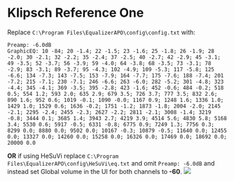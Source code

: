 # Klipsch Reference One
Replace `C:\Program Files\EqualizerAPO\config\config.txt` with:
```
Preamp: -6.0dB
GraphicEQ: 10 -84; 20 -1.4; 22 -1.5; 23 -1.6; 25 -1.8; 26 -1.9; 28 -2.0; 30 -2.1; 32 -2.2; 35 -2.4; 37 -2.5; 40 -2.7; 42 -2.9; 45 -3.1; 49 -3.5; 52 -3.7; 56 -3.9; 59 -4.0; 64 -3.8; 68 -3.5; 73 -3.1; 78 -2.9; 83 -3.1; 89 -3.7; 95 -4.3; 102 -4.9; 109 -5.3; 117 -5.8; 125 -6.6; 134 -7.3; 143 -7.5; 153 -7.9; 164 -7.7; 175 -7.6; 188 -7.4; 201 -7.2; 215 -7.1; 230 -7.1; 246 -6.6; 263 -6.0; 282 -5.2; 301 -4.8; 323 -4.4; 345 -4.1; 369 -3.5; 395 -2.8; 423 -1.6; 452 -0.6; 484 -0.2; 518 0.5; 554 1.2; 593 2.0; 635 2.9; 679 3.5; 726 3.7; 777 3.5; 832 2.6; 890 1.6; 952 0.6; 1019 -0.1; 1090 -0.0; 1167 0.9; 1248 1.6; 1336 1.0; 1429 1.0; 1529 0.6; 1636 -0.2; 1751 -1.2; 1873 -1.8; 2004 -2.0; 2145 -2.1; 2295 -2.4; 2455 -2.3; 2627 -2.2; 2811 -2.1; 3008 -1.4; 3219 -0.8; 3444 0.1; 3685 1.4; 3943 2.7; 4219 3.9; 4514 5.6; 4830 5.8; 5168 3.4; 5530 0.6; 5917 -0.5; 6331 -0.8; 6775 0.9; 7249 1.3; 7756 0.3; 8299 0.0; 8880 0.0; 9502 0.0; 10167 -0.3; 10879 -0.5; 11640 0.0; 12455 0.0; 13327 0.0; 14260 0.0; 15258 0.0; 16326 0.0; 17469 0.0; 18692 0.0; 20000 0.0
```
**OR** if using HeSuVi replace `C:\Program Files\EqualizerAPO\config\HeSuVi\eq.txt` and omit `Preamp: -6.0dB` and instead set Global volume in the UI for both channels to **-60**.
![](https://raw.githubusercontent.com/jaakkopasanen/AutoEq/master/results/Sonoma%20Model%20One/innerfidelity/onear/Klipsch%20Reference%20One/Klipsch%20Reference%20One.png)